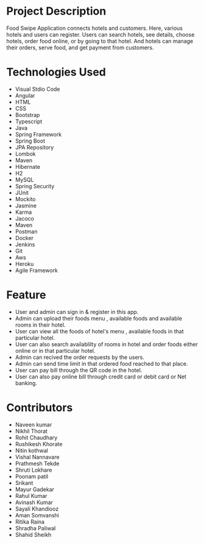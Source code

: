 # Project Description
Food Swipe Application connects hotels and customers. Here, various hotels and users can register. Users can search hotels, see details, choose hotels, order food online, or by going to that hotel. And hotels can manage their orders, serve food, and get payment from customers.

# Technologies Used
- Visual Stdio Code
- Angular
- HTML
- CSS
- Bootstrap
- Typescript
- Java
- Spring Framework
- Spring Boot
- JPA Repository
- Lombok
- Maven
- Hibernate
- H2
- MySQL
- Spring Security
- JUnit
- Mockito
- Jasmine
- Karma
- Jacoco
- Maven
- Postman
- Docker
- Jenkins
- Git
- Aws
- Heroku
- Agile Framework



# Feature

- User and admin can sign in & register in this app.
- Admin can upload their foods menu , available foods and available rooms in their hotel.
- User can view all the foods of hotel's menu , available foods in that particular hotel.
- User can also search availablilty of rooms in hotel and order foods either online or in that particular hotel.
- Admin can recived the order requests by the users.
- Admin can send time limit in that ordered food reached to that place.
- User can pay bill through the QR code in the hotel.
- User can also pay online bill through credit card or debit card or Net banking.




# Contributors
- Naveen kumar
- Nikhil Thorat
- Rohit Chaudhary
- Rushikesh Khorate
- Nitin kothwal
- Vishal Nannavare
- Prathmesh Tekde
- Shruti Lokhare
- Poonam patil
- Srikant 
- Mayur Gadekar
- Rahul Kumar
- Avinash Kumar
- Sayali Khandiooz
- Aman Somvanshi
- Ritika Raina
- Shradha Paliwal
- Shahid Sheikh

